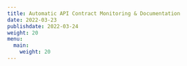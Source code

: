 ```yaml
---
title: Automatic API Contract Monitoring & Documentation
date: 2022-03-23
publishdate: 2022-03-24
weight: 20
menu:
  main:
    weight: 20
---
```




